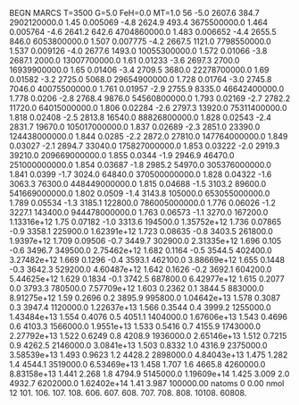 BEGN
MARCS T=3500 G=5.0 FeH=0.0 MT=1.0
                  56
-5.0 2607.6 384.7 2902120000.0 1.45 0.005069 
-4.8 2624.9 493.4 3675500000.0 1.464 0.005764 
-4.6 2641.2 642.6 4704860000.0 1.483 0.006652 
-4.4 2655.5 846.0 6053800000.0 1.507 0.007775 
-4.2 2667.5 1121.0 7798550000.0 1.537 0.009126 
-4.0 2677.6 1493.0 10055300000.0 1.572 0.01066 
-3.8 2687.1 2000.0 13007700000.0 1.61 0.01233 
-3.6 2697.3 2700.0 16939900000.0 1.65 0.01406 
-3.4 2709.5 3680.0 22278700000.0 1.69 0.01582 
-3.2 2725.0 5068.0 29654900000.0 1.728 0.01764 
-3.0 2745.8 7046.0 40075500000.0 1.761 0.01957 
-2.9 2755.9 8335.0 46642400000.0 1.778 0.0206 
-2.8 2768.4 9876.0 54560800000.0 1.793 0.02169 
-2.7 2782.2 11720.0 64015000000.0 1.806 0.02284 
-2.6 2797.3 13920.0 75311400000.0 1.818 0.02408 
-2.5 2813.8 16540.0 88826800000.0 1.828 0.02543 
-2.4 2831.7 19670.0 105017000000.0 1.837 0.02689 
-2.3 2851.0 23390.0 124438000000.0 1.844 0.0285 
-2.2 2872.0 27810.0 147764000000.0 1.849 0.03027 
-2.1 2894.7 33040.0 175827000000.0 1.853 0.03222 
-2.0 2919.3 39210.0 209669000000.0 1.855 0.0344 
-1.9 2946.9 46470.0 251000000000.0 1.854 0.03687 
-1.8 2985.2 54970.0 305376000000.0 1.841 0.0399 
-1.7 3024.0 64840.0 370500000000.0 1.828 0.04322 
-1.6 3063.3 76300.0 448449000000.0 1.815 0.04688 
-1.5 3103.2 89600.0 541669000000.0 1.802 0.0509 
-1.4 3143.8 105000.0 653055000000.0 1.789 0.05534 
-1.3 3185.1 122800.0 786005000000.0 1.776 0.06026 
-1.2 3227.1 143400.0 944478000000.0 1.763 0.06573 
-1.1 3270.0 167200.0 1.13316e+12 1.75 0.07182 
-1.0 3313.6 194500.0 1.35752e+12 1.736 0.07865 
-0.9 3358.1 225900.0 1.62391e+12 1.723 0.08635 
-0.8 3403.5 261800.0 1.9397e+12 1.709 0.09506 
-0.7 3449.7 302900.0 2.31335e+12 1.696 0.105 
-0.6 3496.7 349500.0 2.75462e+12 1.682 0.1164 
-0.5 3544.5 402400.0 3.27482e+12 1.669 0.1296 
-0.4 3593.1 462100.0 3.88669e+12 1.655 0.1448 
-0.3 3642.3 529200.0 4.60487e+12 1.642 0.1626 
-0.2 3692.1 604200.0 5.44625e+12 1.629 0.1834 
-0.1 3742.5 687800.0 6.42977e+12 1.615 0.2077 
0.0 3793.3 780500.0 7.57709e+12 1.603 0.2362 
0.1 3844.5 883000.0 8.91275e+12 1.59 0.2696 
0.2 3895.9 995800.0 1.04642e+13 1.578 0.3087 
0.3 3947.4 1120000.0 1.22637e+13 1.566 0.3544 
0.4 3999.2 1255000.0 1.43484e+13 1.554 0.4076 
0.5 4051.1 1404000.0 1.67606e+13 1.543 0.4696 
0.6 4103.3 1566000.0 1.9551e+13 1.533 0.5416 
0.7 4155.9 1743000.0 2.27792e+13 1.522 0.6249 
0.8 4208.9 1936000.0 2.65146e+13 1.512 0.7215 
0.9 4262.5 2146000.0 3.0841e+13 1.503 0.8332 
1.0 4316.9 2375000.0 3.58539e+13 1.493 0.9623 
1.2 4428.2 2898000.0 4.84043e+13 1.475 1.282 
1.4 4544.1 3519000.0 6.53469e+13 1.458 1.707 
1.6 4665.8 4260000.0 8.83158e+13 1.441 2.268 
1.8 4794.9 5145000.0 1.19609e+14 1.425 3.009 
2.0 4932.7 6202000.0 1.62402e+14 1.41 3.987 
100000.00
natoms              0      0.00
nmol          12
          101.         106.       107.      108.         606.        607.        608.
          707.         708.       808.    10108.       60808.
